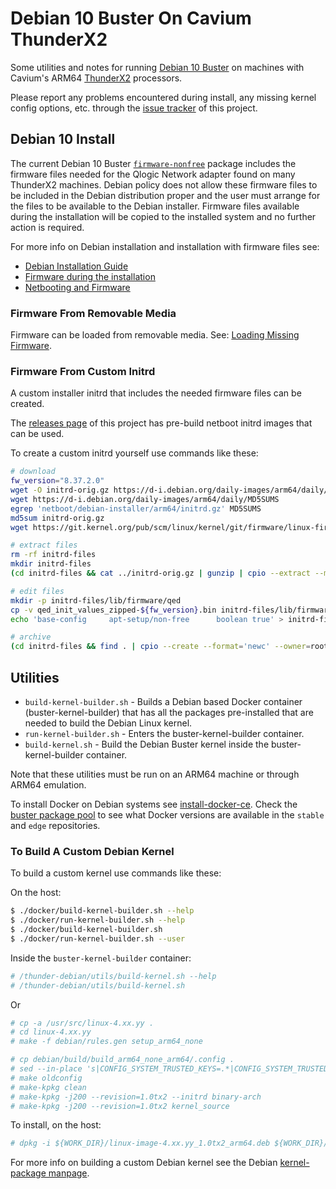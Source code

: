 # Debian 10 Buster On Cavium ThunderX2

Some utilities and notes for running [Debian 10 Buster](https://wiki.debian.org/DebianBuster) on machines with Cavium's ARM64 [ThunderX2](https://www.cavium.com/product-thunderx2-arm-processors.html) processors.

Please report any problems encountered during install, any missing kernel config options, etc. through the [issue tracker](../../issues) of this project.

## Debian 10 Install

The current Debian 10 Buster [`firmware-nonfree`](https://packages.debian.org/buster/firmware-qlogic) package includes the firmware files needed for the Qlogic Network adapter found on many ThunderX2 machines.  Debian policy does not allow these firmware files to be included in the Debian distribution proper and the user must arrange for the files to be available to the Debian installer.  Firmware files available during the installation will be copied to the installed system and no further action is required.

For more info on Debian installation and installation with firmware files see:

* [Debian Installation Guide](https://d-i.debian.org/manual/en.arm64/)
* [Firmware during the installation](https://wiki.debian.org/Firmware#Firmware_during_the_installation)
* [Netbooting and Firmware](https://wiki.debian.org/DebianInstaller/NetbootFirmware)

### Firmware From Removable Media

Firmware can be loaded from removable media.  See: [Loading Missing Firmware](https://d-i.debian.org/manual/en.arm64/ch06s04.html).

### Firmware From Custom Initrd

A custom installer initrd that includes the needed firmware files can be created.

The [releases page](../../releases) of this project has pre-build netboot initrd images that can be used.

To create a custom initrd yourself use commands like these:

```sh
# download
fw_version="8.37.2.0"
wget -O initrd-orig.gz https://d-i.debian.org/daily-images/arm64/daily/netboot/debian-installer/arm64/initrd.gz
wget https://d-i.debian.org/daily-images/arm64/daily/MD5SUMS
egrep 'netboot/debian-installer/arm64/initrd.gz' MD5SUMS
md5sum initrd-orig.gz
wget https://git.kernel.org/pub/scm/linux/kernel/git/firmware/linux-firmware.git/tree/qed/qed_init_values_zipped-${fw_version}.bin

# extract files
rm -rf initrd-files
mkdir initrd-files
(cd initrd-files && cat ../initrd-orig.gz | gunzip | cpio --extract --make-directories --preserve-modification-time --verbose)

# edit files
mkdir -p initrd-files/lib/firmware/qed
cp -v qed_init_values_zipped-${fw_version}.bin initrd-files/lib/firmware/qed/
echo 'base-config     apt-setup/non-free      boolean true' > initrd-files/preseed.cfg

# archive
(cd initrd-files && find . | cpio --create --format='newc' --owner=root:root | gzip > ../initrd-qed-${fw_version}.gz)
```

## Utilities

* `build-kernel-builder.sh` - Builds a Debian based Docker container (buster-kernel-builder) that has all the packages pre-installed that are needed to build the Debian Linux kernel.
* `run-kernel-builder.sh` - Enters the buster-kernel-builder container.
* `build-kernel.sh` - Build the Debian Buster kernel inside the buster-kernel-builder container.

Note that these utilities must be run on an ARM64 machine or through ARM64 emulation.

To install Docker on Debian systems see [install-docker-ce](https://docs.docker.com/install/linux/docker-ce/debian/#install-docker-ce).  Check the [buster package pool](https://download.docker.com/linux/debian/dists/buster/pool) to see what Docker versions are available in the `stable` and `edge` repositories.

### To Build A Custom Debian Kernel

To build a custom kernel use commands like these:

On the host:

```sh
$ ./docker/build-kernel-builder.sh --help
$ ./docker/run-kernel-builder.sh --help
$ ./docker/build-kernel-builder.sh
$ ./docker/run-kernel-builder.sh --user
```

Inside the `buster-kernel-builder` container:

```sh
# /thunder-debian/utils/build-kernel.sh --help
# /thunder-debian/utils/build-kernel.sh
```

Or

```sh
# cp -a /usr/src/linux-4.xx.yy .
# cd linux-4.xx.yy
# make -f debian/rules.gen setup_arm64_none

# cp debian/build/build_arm64_none_arm64/.config .
# sed --in-place 's|CONFIG_SYSTEM_TRUSTED_KEYS=.*|CONFIG_SYSTEM_TRUSTED_KEYS=""|' .config
# make oldconfig
# make-kpkg clean
# make-kpkg -j200 --revision=1.0tx2 --initrd binary-arch
# make-kpkg -j200 --revision=1.0tx2 kernel_source
```

To install, on the host:

```sh
# dpkg -i ${WORK_DIR}/linux-image-4.xx.yy_1.0tx2_arm64.deb ${WORK_DIR}/linux-headers-4.xx.yy_1.0tx2_arm64.deb
```

For more info on building a custom Debian kernel see the Debian [kernel-package manpage](https://manpages.debian.org/testing/kernel-package/kernel-package.5.en.html).

